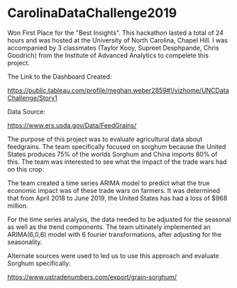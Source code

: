 # CarolinaDataChallenge2019
Won First Place for the "Best Insights".
This hackathon lasted a total of 24 hours and was hosted at the University of North Carolina, Chapel Hill.
I was accompanied by 3 classmates (Taylor Kooy, Supreet Desphpande, Chris Goodrich) from the Institute of Advanced Analytics to compelete this project.

The Link to the Dashboard Created:

https://public.tableau.com/profile/meghan.weber2859#!/vizhome/UNCDataChallenge/Story1

Data Source: 

https://www.ers.usda.gov/Data/FeedGrains/

The purpose of this project was to evaluate agricultural data about feedgrains. The team specifically focused on sorghum because the United States produces 75% of the worlds Sorghum and China imports 80% of this. The team was interested to see what the impact of the trade wars had on this crop. 

The team created a time series ARIMA model to predict what the true economic impact was of these trade wars on farmers. It was determined that from April 2018 to June 2019, the United States has had a loss of $968 million.

For the time series analysis, the data needed to be adjusted for the seasonal as well as the trend components. The team ultinately implemented an ARIMA(6,0,6) model with 6 fourier transformations, after adjusting for the seasonality. 

Alternate sources were used to led us to use this approach and evaluate Sorghum specifically: 

https://www.ustradenumbers.com/export/grain-sorghum/
